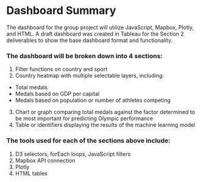 # Dashboard Summary

The dashboard for the group project will utilize JavaScript, Mapbox, Plotly, and HTML. A draft dashboard was created in Tableau for the Section 2 deliverables to show the base dashboard format and functionality.

### The dashboard will be broken down into 4 sections:
1. Filter functions on country and sport
2. Country heatmap with multiple selectable layers, including:
  * Total medals
  * Medals based on GDP per capital
  * Medals based on population or number of athletes competing
3. Chart or graph comparing total medals against the factor determined to be most important for predicting Olympic performance
4. Table or identifiers displaying the results of the machine learning model

### The tools used for each of the sections above include:
1. D3 selectors, forEach loops, JavaScript filters
2. Mapbox API connection
3. Plotly
4. HTML tables



